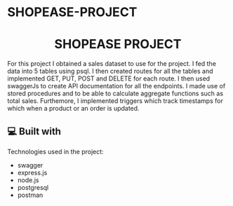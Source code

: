 # SHOPEASE-PROJECT
<h1 align="center" id="title">SHOPEASE PROJECT</h1>

<p id="description">For this project I obtained a sales dataset to use for the project. I fed the data into 5 tables using psql. I then created routes for all the tables and implemented GET, PUT, POST and DELETE for each route. I then used swaggerJs to create API documentation for all the endpoints. I made use of stored procedures and to be able to calculate aggregate functions such as total sales. Furthemore, I implemented triggers which track timestamps for which when a product or an order is updated.</p>

  
  
<h2>💻 Built with</h2>

Technologies used in the project:

*   swagger
*   express.js
*   node.js
*   postgresql
*   postman

